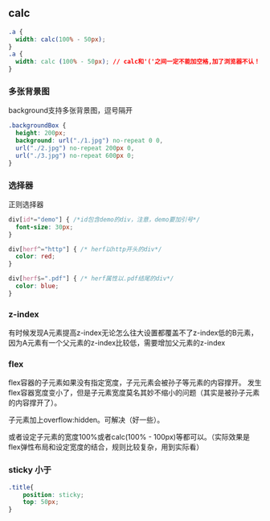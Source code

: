 ## calc

```css
.a {
  width: calc(100% - 50px);
}
.a {
  width: calc (100% - 50px); // calc和'('之间一定不能加空格,加了浏览器不认！
}
```

### 多张背景图

background支持多张背景图，逗号隔开

```css
.backgroundBox {
  height: 200px;
  background: url("./1.jpg") no-repeat 0 0,
  url("./2.jpg") no-repeat 200px 0,
  url("./3.jpg") no-repeat 600px 0;
}
```

### 选择器

正则选择器

```css
div[id*="demo"] { /*id包含demo的div，注意，demo要加引号*/
  font-size: 30px;
}

div[herf^="http"] { /* herf以http开头的div*/
  color: red;
}

div[herf$=".pdf"] { /* herf属性以.pdf结尾的div*/
  color: blue;
}
```

### z-index

有时候发现A元素提高z-index无论怎么往大设置都覆盖不了z-index低的B元素，因为A元素有一个父元素的z-index比较低，需要增加父元素的z-index

### flex

flex容器的子元素如果没有指定宽度，子元元素会被孙子等元素的内容撑开。
发生flex容器宽度变小了，但是子元素宽度莫名其妙不缩小的问题（其实是被孙子元素的内容撑开了）。

子元素加上overflow:hidden。可解决（好一些）。

或者设定子元素的宽度100%或者calc(100% - 100px)等都可以。（实际效果是flex弹性布局和设定宽度的结合，规则比较复杂，用到实际看）

### sticky 小于

```css
.title{
    position: sticky;
    top: 50px;    
}
```
